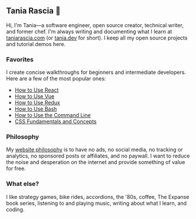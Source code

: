 ## Tania Rascia 💾

Hi, I'm Tania—a software engineer, open source creator, technical writer, and former chef. I'm always writing and documenting what I learn at [taniarascia.com](https://www.taniarascia.com/) (or [tania.dev](https://tania.dev) for short). I keep all my open source projects and tutorial demos here.

### Favorites

I create concise walkthroughs for beginners and intermediate developers. Here are a few of the most popular ones:

- [How to Use React](https://www.taniarascia.com/getting-started-with-react/)
- [How to Use Vue](https://www.taniarascia.com/getting-started-with-vue/)
- [How to Use Redux](https://www.taniarascia.com/redux-react-guide/)
- [How to Use Bash](https://www.taniarascia.com/how-to-create-and-use-bash-scripts/)
- [How to Use the Command Line](https://www.taniarascia.com/how-to-use-the-command-line-for-apple-macos-and-linux)
- [CSS Fundamentals and Concepts](https://www.taniarascia.com/overview-of-css-concepts/)

### Philosophy

My [website philosophy](https://www.taniarascia.com/philosophy/) is to have no ads, no social media, no tracking or analytics, no sponsored posts or affiliates, and no paywall. I want to reduce the noise and desperation on the internet and provide something of value for free.

### What else?

I like strategy games, bike rides, accordions, the '80s, coffee, The Expanse book series, listening to and playing music, writing about what I learn, and coding.
